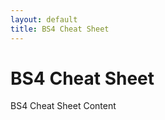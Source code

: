 ```yaml
---
layout: default
title: BS4 Cheat Sheet
---
```


<h1>BS4 Cheat Sheet</h1>
<div class="content">
  BS4 Cheat Sheet Content
</div>